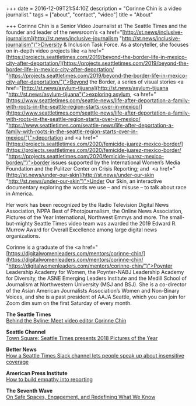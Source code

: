 +++
date = 2016-12-09T21:54:10Z
description = "Corinne Chin is a video journalist."
tags = ["about", "contact", "video"]
title = "About"

+++
Corinne Chin is a Senior Video Journalist at The Seattle Times and the founder and leader of the newsroom’s <a href="[http://st.news/inclusive-journalism](http://st.news/inclusive-journalism "http://st.news/inclusive-journalism")">Diversity & Inclusion Task Force</a>. As a storyteller, she focuses on in-depth video projects like <a href="[https://projects.seattletimes.com/2019/beyond-the-border-life-in-mexico-city-after-deportation/](https://projects.seattletimes.com/2019/beyond-the-border-life-in-mexico-city-after-deportation/ "https://projects.seattletimes.com/2019/beyond-the-border-life-in-mexico-city-after-deportation/")">Beyond the Border</a>, a series of visual stories <a href="[http://st.news/asylum-tijuana](http://st.news/asylum-tijuana "http://st.news/asylum-tijuana")">exploring asylum</a>, <a href="[https://www.seattletimes.com/seattle-news/life-after-deportation-a-family-with-roots-in-the-seattle-region-starts-over-in-mexico/](https://www.seattletimes.com/seattle-news/life-after-deportation-a-family-with-roots-in-the-seattle-region-starts-over-in-mexico/ "https://www.seattletimes.com/seattle-news/life-after-deportation-a-family-with-roots-in-the-seattle-region-starts-over-in-mexico/")">deportation</a> and <a href="[https://projects.seattletimes.com/2020/femicide-juarez-mexico-border/](https://projects.seattletimes.com/2020/femicide-juarez-mexico-border/ "https://projects.seattletimes.com/2020/femicide-juarez-mexico-border/")">border issues</a> supported by the International Women’s Media Foundation and the Pulitzer Center on Crisis Reporting; and  <a href="[http://st.news/under-our-skin](http://st.news/under-our-skin "http://st.news/under-our-skin")">Under Our Skin</a>, an interactive documentary exploring the words we use – and misuse – to talk about race in America. 

Her work has been recognized by the Radio Television Digital News Association, NPPA Best of Photojournalism, the Online News Association, Pictures of the Year International, Northwest Emmys and more. The small-but-mighty Seattle Times video team was awarded the 2019 Edward R. Murrow Award for Overall Excellence among large digital news organizations.

Corinne is a graduate of the <a href="[https://digitalwomenleaders.com/mentors/corinne-chin/](https://digitalwomenleaders.com/mentors/corinne-chin/ "https://digitalwomenleaders.com/mentors/corinne-chin/")">Poynter Leadership Academy for Women</a>, the Poynter-NABJ Leadership Academy for Diversity, the ASNE Emerging Leaders Institute and the Medill School of Journalism at Northwestern University (MSJ and BSJ). She is a co-director of the Asian American Journalists Association’s Women and Non-Binary Voices, and she is a past president of AAJA Seattle, which you can join for Zoom dim sum on the first Saturday of every month.

<p><span style="font-weight: bold">The Seattle Times</span><br>
<a href="https://www.seattletimes.com/seattle-news/behind-the-byline-meet-video-editor-corinne-chin/" target="_blank">Behind the Byline: Meet video editor Corinne Chin</a></p>

<p><span style="font-weight: bold">Seattle Channel</span><br>
<a href="http://www.seattlechannel.org/TownSquare?videoid=x101817" target="_blank">Town Square: Seattle Times presents 2018 Pictures of the Year</a></p>

<p><span style="font-weight: bold">Better News</span><br>
<a href="https://betternews.org/sharable-win-seattle-times-slack-channel-sensitive-subjects/
" target="_blank">How a Seattle Times Slack channel lets people speak up about insensitive coverage</a></p>

<p><span style="font-weight: bold">American Press Institute</span><br>
<a href="https://www.americanpressinstitute.org/publications/reports/strategy-studies/empathy-reporting/" target="_blank">How to build empathy into reporting</a></p>

<p><span style="font-weight: bold">The Seventh Wave</span><br>
<a href="http://theseventhwave.co/on-safe-spaces-engagement-and-redefining-what-we-know/
" target="_blank">On Safe Spaces, Engagement, and Redefining What We Know</a></p>